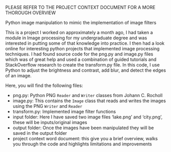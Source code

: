 PLEASE REFER TO THE PROJECT CONTEXT DOCUMENT FOR A MORE THOROUGH OVERVIEW

Python image manipulation to mimic the implementation of image filters

This is a project I worked on approximately a month ago, I had taken a module in Image processing for my undergraduate degree and was interested in putting some of that knowledge into practice. I then had a look online for interesting python projects that implemented image processing techniques. I had found source code for the png.py and image.py files which was of great help and used a combination of guided tutorials and StackOverflow research to create the transform.py file. In this
code, I use Python to adjust the brightness and contrast, add blur, and detect
the edges of an image.

Here, you will find the following files:

- png.py: Python PNG `Reader` and `Writer` classes from Johann C. Rocholl
- image.py: This contains the `Image` class that reads and writes the images using the PNG `Writer` and `Reader`
- transform.py: Implemented image filter functions
- input folder: Here I have saved two image files ‘lake.png’ and ‘city.png’, these will be inputs/original images 
- output folder: Once the images have been manipulated they will be saved in the output folder
- project context word document: this give you a brief overview, walks you through the code and highlights limitations and improvements



